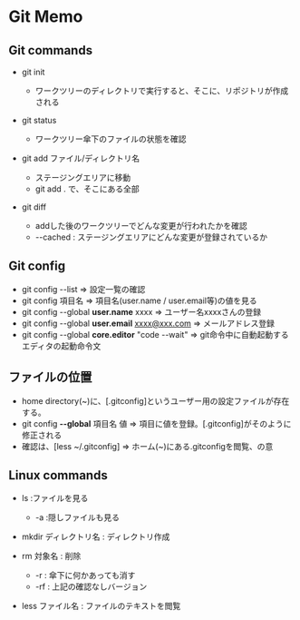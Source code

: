 Git Memo
====================================================

Git commands
----------------------------------------------------
- git init
    - ワークツリーのディレクトリで実行すると、そこに、リポジトリが作成される

- git status
    - ワークツリー傘下のファイルの状態を確認

- git add ファイル/ディレクトリ名
    - ステージングエリアに移動
    - git add . で、そこにある全部

- git diff
    - addした後のワークツリーでどんな変更が行われたかを確認
    - --cached : ステージングエリアにどんな変更が登録されているか

Git config
----------------------------------------------------
- git config --list => 設定一覧の確認
- git config 項目名 => 項目名(user.name / user.email等)の値を見る
- git config --global **user.name** xxxx => ユーザー名xxxxさんの登録
- git config --global **user.email** xxxx@xxx.com => メールアドレス登録
- git config --global **core.editor** "code --wait" => git命令中に自動起動するエディタの起動命令文

ファイルの位置
----------------------------------------------------
- home directory(~)に、[.gitconfig]というユーザー用の設定ファイルが存在する。
- git config **--global** 項目名 値 => 項目に値を登録。[.gitconfig]がそのように修正される
- 確認は、[less ~/.gitconfig] => ホーム(~)にある.gitconfigを閲覧、の意

Linux commands
----------------------------------------------------

- ls :ファイルを見る
    - -a   :隠しファイルも見る

- mkdir ディレクトリ名 : ディレクトリ作成

- rm 対象名 : 削除
    - -r : 傘下に何かあっても消す
    - -rf : 上記の確認なしバージョン

- less ファイル名 : ファイルのテキストを閲覧

